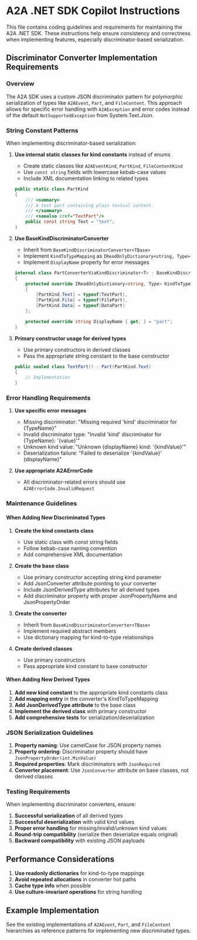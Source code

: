 # A2A .NET SDK Copilot Instructions

This file contains coding guidelines and requirements for maintaining the A2A .NET SDK. These instructions help ensure consistency and correctness when implementing features, especially discriminator-based serialization.

## Discriminator Converter Implementation Requirements

### Overview
The A2A SDK uses a custom JSON discriminator pattern for polymorphic serialization of types like `A2AEvent`, `Part`, and `FileContent`. This approach allows for specific error handling with `A2AException` and error codes instead of the default `NotSupportedException` from System.Text.Json.

### String Constant Patterns

When implementing discriminator-based serialization:

1. **Use internal static classes for kind constants** instead of enums
   - Create static classes like `A2AEventKind`, `PartKind`, `FileContentKind`
   - Use `const string` fields with lowercase kebab-case values
   - Include XML documentation linking to related types

   ```csharp
   public static class PartKind
   {
       /// <summary>
       /// A text part containing plain textual content.
       /// </summary>
       /// <seealso cref="TextPart"/>
       public const string Text = "text";
   }
   ```

2. **Use BaseKindDiscriminatorConverter**
   - Inherit from `BaseKindDiscriminatorConverter<TBase>`
   - Implement `KindToTypeMapping` as `IReadOnlyDictionary<string, Type>`
   - Implement `DisplayName` property for error messages

   ```csharp
   internal class PartConverterViaKindDiscriminator<T> : BaseKindDiscriminatorConverter<T> where T : Part
   {
       protected override IReadOnlyDictionary<string, Type> KindToTypeMapping { get; } = new Dictionary<string, Type>
       {
           [PartKind.Text] = typeof(TextPart),
           [PartKind.File] = typeof(FilePart),
           [PartKind.Data] = typeof(DataPart)
       };

       protected override string DisplayName { get; } = "part";
   }
   ```

3. **Primary constructor usage for derived types**
   - Use primary constructors in derived classes
   - Pass the appropriate string constant to the base constructor

   ```csharp
   public sealed class TextPart() : Part(PartKind.Text)
   {
       // Implementation
   }
   ```

### Error Handling Requirements

1. **Use specific error messages**
   - Missing discriminator: "Missing required 'kind' discriminator for {TypeName}"
   - Invalid discriminator type: "Invalid 'kind' discriminator for {TypeName}: '{value}'"
   - Unknown kind value: "Unknown {displayName} kind: '{kindValue}'"
   - Deserialization failure: "Failed to deserialize '{kindValue}' {displayName}"

2. **Use appropriate A2AErrorCode**
   - All discriminator-related errors should use `A2AErrorCode.InvalidRequest`

### Maintenance Guidelines

#### When Adding New Discriminated Types

1. **Create the kind constants class**
   - Use static class with const string fields
   - Follow kebab-case naming convention
   - Add comprehensive XML documentation

2. **Create the base class**
   - Use primary constructor accepting string kind parameter
   - Add JsonConverter attribute pointing to your converter
   - Include JsonDerivedType attributes for all derived types
   - Add discriminator property with proper JsonPropertyName and JsonPropertyOrder

3. **Create the converter**
   - Inherit from `BaseKindDiscriminatorConverter<TBase>`
   - Implement required abstract members
   - Use dictionary mapping for kind-to-type relationships

4. **Create derived classes**
   - Use primary constructors
   - Pass appropriate kind constant to base constructor

#### When Adding New Derived Types

1. **Add new kind constant** to the appropriate kind constants class
2. **Add mapping entry** in the converter's KindToTypeMapping
3. **Add JsonDerivedType attribute** to the base class
4. **Implement the derived class** with primary constructor
5. **Add comprehensive tests** for serialization/deserialization

### JSON Serialization Guidelines

1. **Property naming**: Use camelCase for JSON property names
2. **Property ordering**: Discriminator property should have `JsonPropertyOrder(int.MinValue)`
3. **Required properties**: Mark discriminators with `JsonRequired`
4. **Converter placement**: Use `JsonConverter` attribute on base classes, not derived classes

### Testing Requirements

When implementing discriminator converters, ensure:

1. **Successful serialization** of all derived types
2. **Successful deserialization** with valid kind values
3. **Proper error handling** for missing/invalid/unknown kind values
4. **Round-trip compatibility** (serialize then deserialize equals original)
5. **Backward compatibility** with existing JSON payloads

## Performance Considerations

1. **Use readonly dictionaries** for kind-to-type mappings
2. **Avoid repeated allocations** in converter hot paths
3. **Cache type info** when possible
4. **Use culture-invariant operations** for string handling

## Example Implementation

See the existing implementations of `A2AEvent`, `Part`, and `FileContent` hierarchies as reference patterns for implementing new discriminated types.